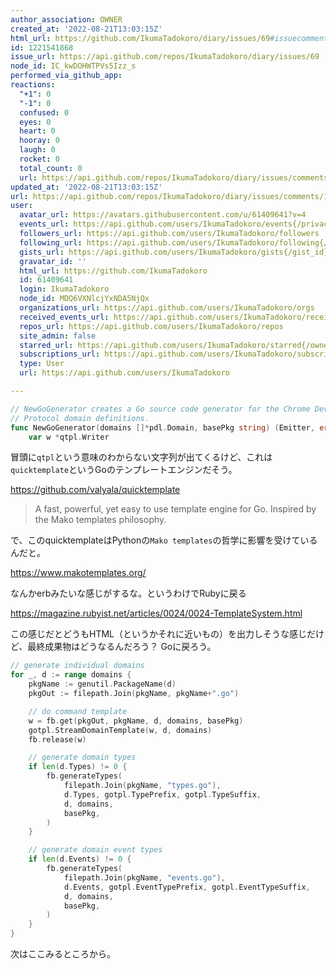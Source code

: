 ```yaml
---
author_association: OWNER
created_at: '2022-08-21T13:03:15Z'
html_url: https://github.com/IkumaTadokoro/diary/issues/69#issuecomment-1221541868
id: 1221541868
issue_url: https://api.github.com/repos/IkumaTadokoro/diary/issues/69
node_id: IC_kwDOHWTPVs5Izz_s
performed_via_github_app: 
reactions:
  "+1": 0
  "-1": 0
  confused: 0
  eyes: 0
  heart: 0
  hooray: 0
  laugh: 0
  rocket: 0
  total_count: 0
  url: https://api.github.com/repos/IkumaTadokoro/diary/issues/comments/1221541868/reactions
updated_at: '2022-08-21T13:03:15Z'
url: https://api.github.com/repos/IkumaTadokoro/diary/issues/comments/1221541868
user:
  avatar_url: https://avatars.githubusercontent.com/u/61409641?v=4
  events_url: https://api.github.com/users/IkumaTadokoro/events{/privacy}
  followers_url: https://api.github.com/users/IkumaTadokoro/followers
  following_url: https://api.github.com/users/IkumaTadokoro/following{/other_user}
  gists_url: https://api.github.com/users/IkumaTadokoro/gists{/gist_id}
  gravatar_id: ''
  html_url: https://github.com/IkumaTadokoro
  id: 61409641
  login: IkumaTadokoro
  node_id: MDQ6VXNlcjYxNDA5NjQx
  organizations_url: https://api.github.com/users/IkumaTadokoro/orgs
  received_events_url: https://api.github.com/users/IkumaTadokoro/received_events
  repos_url: https://api.github.com/users/IkumaTadokoro/repos
  site_admin: false
  starred_url: https://api.github.com/users/IkumaTadokoro/starred{/owner}{/repo}
  subscriptions_url: https://api.github.com/users/IkumaTadokoro/subscriptions
  type: User
  url: https://api.github.com/users/IkumaTadokoro

---
```

```go
// NewGoGenerator creates a Go source code generator for the Chrome DevTools
// Protocol domain definitions.
func NewGoGenerator(domains []*pdl.Domain, basePkg string) (Emitter, error) {
	var w *qtpl.Writer
```

冒頭に`qtpl`という意味のわからない文字列が出てくるけど、これは`quicktemplate`というGoのテンプレートエンジンだそう。

https://github.com/valyala/quicktemplate

> A fast, powerful, yet easy to use template engine for Go. Inspired by the Mako templates philosophy.

で、このquicktemplateはPythonの`Mako templates`の哲学に影響を受けているんだと。

https://www.makotemplates.org/

なんかerbみたいな感じがするな。というわけでRubyに戻る

https://magazine.rubyist.net/articles/0024/0024-TemplateSystem.html

この感じだとどうもHTML（というかそれに近いもの）を出力しそうな感じだけど、最終成果物はどうなるんだろう？
Goに戻ろう。

```go
// generate individual domains
for _, d := range domains {
	pkgName := genutil.PackageName(d)
	pkgOut := filepath.Join(pkgName, pkgName+".go")

	// do command template
	w = fb.get(pkgOut, pkgName, d, domains, basePkg)
	gotpl.StreamDomainTemplate(w, d, domains)
	fb.release(w)

	// generate domain types
	if len(d.Types) != 0 {
		fb.generateTypes(
			filepath.Join(pkgName, "types.go"),
			d.Types, gotpl.TypePrefix, gotpl.TypeSuffix,
			d, domains,
			basePkg,
		)
	}

	// generate domain event types
	if len(d.Events) != 0 {
		fb.generateTypes(
			filepath.Join(pkgName, "events.go"),
			d.Events, gotpl.EventTypePrefix, gotpl.EventTypeSuffix,
			d, domains,
			basePkg,
		)
	}
}
```

次はここみるところから。

